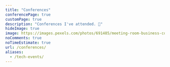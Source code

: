 ```yaml
---
title: "Conferences"
conferencePage: true
customPage: true
description: "Conferences I've attended. 👥"
hideImage: true
image: https://images.pexels.com/photos/691485/meeting-room-business-conference-691485.jpeg
noComments: true
noTimeEstimate: true
url: /conferences/
aliases:
  - /tech-events/
---
```


